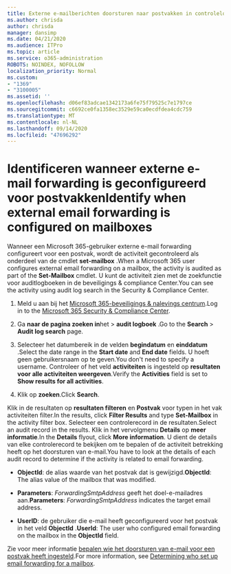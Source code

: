 ```yaml
---
title: Externe e-mailberichten doorsturen naar postvakken in controlelogboeken
ms.author: chrisda
author: chrisda
manager: dansimp
ms.date: 04/21/2020
ms.audience: ITPro
ms.topic: article
ms.service: o365-administration
ROBOTS: NOINDEX, NOFOLLOW
localization_priority: Normal
ms.custom:
- "1369"
- "3100005"
ms.assetid: ''
ms.openlocfilehash: d06ef83adcae1342173a6fe75f79525c7e1797ce
ms.sourcegitcommit: c6692ce0fa1358ec3529e59ca0ecdfdea4cdc759
ms.translationtype: MT
ms.contentlocale: nl-NL
ms.lasthandoff: 09/14/2020
ms.locfileid: "47696292"
---
```

# <a name="identify-when-external-email-forwarding-is-configured-on-mailboxes"></a><span data-ttu-id="39e13-102">Identificeren wanneer externe e-mail forwarding is geconfigureerd voor postvakken</span><span class="sxs-lookup"><span data-stu-id="39e13-102">Identify when external email forwarding is configured on mailboxes</span></span>

<span data-ttu-id="39e13-103">Wanneer een Microsoft 365-gebruiker externe e-mail forwarding configureert voor een postvak, wordt de activiteit gecontroleerd als onderdeel van de cmdlet **set-mailbox** .</span><span class="sxs-lookup"><span data-stu-id="39e13-103">When a Microsoft 365 user configures external email forwarding on a mailbox, the activity is audited as part of the **Set-Mailbox** cmdlet.</span></span> <span data-ttu-id="39e13-104">U kunt de activiteit zien met de zoekfunctie voor auditlogboeken in de beveiligings & compliance Center.</span><span class="sxs-lookup"><span data-stu-id="39e13-104">You can see the activity using audit log search in the Security & Compliance Center.</span></span>

1. <span data-ttu-id="39e13-105">Meld u aan bij het [Microsoft 365-beveiligings & nalevings centrum](https://protection.office.com/).</span><span class="sxs-lookup"><span data-stu-id="39e13-105">Log in to the [Microsoft 365 Security & Compliance Center](https://protection.office.com/).</span></span>

2. <span data-ttu-id="39e13-106">Ga **naar de pagina zoeken in**het  >  **audit logboek** .</span><span class="sxs-lookup"><span data-stu-id="39e13-106">Go to the **Search** > **Audit log search** page.</span></span>

3. <span data-ttu-id="39e13-107">Selecteer het datumbereik in de velden **begindatum** en **einddatum** .</span><span class="sxs-lookup"><span data-stu-id="39e13-107">Select the date range in the **Start date** and **End date** fields.</span></span> <span data-ttu-id="39e13-108">U hoeft geen gebruikersnaam op te geven.</span><span class="sxs-lookup"><span data-stu-id="39e13-108">You don't need to specify a username.</span></span> <span data-ttu-id="39e13-109">Controleer of het veld **activiteiten** is ingesteld op **resultaten voor alle activiteiten weergeven**.</span><span class="sxs-lookup"><span data-stu-id="39e13-109">Verify the **Activities** field is set to **Show results for all activities**.</span></span>

4. <span data-ttu-id="39e13-110">Klik op **zoeken**.</span><span class="sxs-lookup"><span data-stu-id="39e13-110">Click **Search**.</span></span>

<span data-ttu-id="39e13-111">Klik in de resultaten op **resultaten filteren** en **Postvak** voor typen in het vak activiteiten filter.</span><span class="sxs-lookup"><span data-stu-id="39e13-111">In the results, click **Filter Results** and type **Set-Mailbox** in the activity filter box.</span></span> <span data-ttu-id="39e13-112">Selecteer een controlerecord in de resultaten.</span><span class="sxs-lookup"><span data-stu-id="39e13-112">Select an audit record in the results.</span></span> <span data-ttu-id="39e13-113">Klik in het vervolgmenu **Details** op **meer informatie**.</span><span class="sxs-lookup"><span data-stu-id="39e13-113">In the **Details** flyout, click **More information**.</span></span> <span data-ttu-id="39e13-114">U dient de details van elke controlerecord te bekijken om te bepalen of de activiteit betrekking heeft op het doorsturen van e-mail.</span><span class="sxs-lookup"><span data-stu-id="39e13-114">You have to look at the details of each audit record to determine if the activity is related to email forwarding.</span></span>

- <span data-ttu-id="39e13-115">**ObjectId**: de alias waarde van het postvak dat is gewijzigd.</span><span class="sxs-lookup"><span data-stu-id="39e13-115">**ObjectId**: The alias value of the mailbox that was modified.</span></span>

- <span data-ttu-id="39e13-116">**Parameters**: _ForwardingSmtpAddress_ geeft het doel-e-mailadres aan.</span><span class="sxs-lookup"><span data-stu-id="39e13-116">**Parameters**: _ForwardingSmtpAddress_ indicates the target email address.</span></span>

- <span data-ttu-id="39e13-117">**UserID**: de gebruiker die e-mail heeft geconfigureerd voor het postvak in het veld **ObjectId** .</span><span class="sxs-lookup"><span data-stu-id="39e13-117">**UserId**: The user who configured email forwarding on the mailbox in the **ObjectId** field.</span></span>

<span data-ttu-id="39e13-118">Zie voor meer informatie [bepalen wie het doorsturen van e-mail voor een postvak heeft ingesteld](https://docs.microsoft.com/microsoft-365/compliance/auditing-troubleshooting-scenarios#determine-who-set-up-email-forwarding-for-a-mailbox).</span><span class="sxs-lookup"><span data-stu-id="39e13-118">For more information, see [Determining who set up email forwarding for a mailbox](https://docs.microsoft.com/microsoft-365/compliance/auditing-troubleshooting-scenarios#determine-who-set-up-email-forwarding-for-a-mailbox).</span></span>
